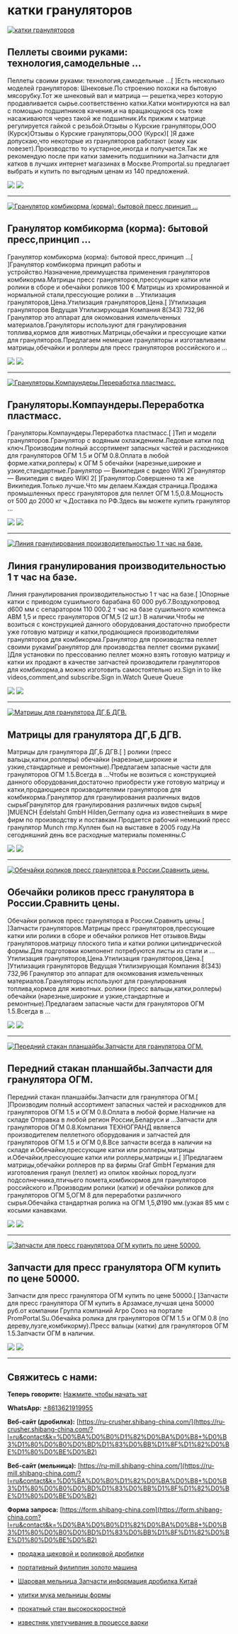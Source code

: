# катки грануляторов

<a href="https://swt.shibang-china.com/?l=ru&img&k=%D0%BA%D0%B0%D1%82%D0%BA%D0%B8+%D0%B3%D1%80%D0%B0%D0%BD%D1%83%D0%BB%D1%8F%D1%82%D0%BE%D1%80%D0%BE%D0%B2" target="_blank">![катки грануляторов](http://static.shibang-china.com/all-800x300/808.jpg)</a>

## Пеллеты своими руками: технология,самодельные …
Пеллеты своими руками: технология,самодельные …[ ]Есть несколько моделей грануляторов: Шнековые.По строению похожи на бытовую мясорубку.Тот же шнековый вал и матрица — решетка,через которую продавливается сырье.соответственно катки.Катки монтируются на вал с помощью подшипников качения,и на вращающуюся ось тоже насаживаются через такой же подшипник.Их прижим к матрице регулируется гайкой с резьбой.Отзывы о Курские грануляторы,ООО (Курск)Отзывы о Курские грануляторы,ООО (Курск)[ ]Я даже допускаю,что некоторые из грануляторов работают (кому как повезет).Производство то кустарное,иногда и получается.Так же рекомендую после при катки заменить подшипники на.Запчасти для катков в лучших интернет магазинах в Москве.Promportal.su предлагает выбрать и купить по выгодным ценам из 140 предложений.


<a href="https://whatsapp.shibangsoft.com/WhatsApp.php" target="_blank" title="WhatsApp">![](http://static.shibang-china.com/icon/whatsapp.png)</a> <a href="https://swt.shibang-china.com/?l=ru&icon&k=%D0%BA%D0%B0%D1%82%D0%BA%D0%B8+%D0%B3%D1%80%D0%B0%D0%BD%D1%83%D0%BB%D1%8F%D1%82%D0%BE%D1%80%D0%BE%D0%B2" target="_blank">![](http://static.shibang-china.com/icon/chat-ru.png)</a>

---

<a href="https://swt.shibang-china.com/?l=ru&img&k=%D0%BA%D0%B0%D1%82%D0%BA%D0%B8+%D0%B3%D1%80%D0%B0%D0%BD%D1%83%D0%BB%D1%8F%D1%82%D0%BE%D1%80%D0%BE%D0%B2" target="_blank">![Гранулятор комбикорма (корма): бытовой пресс,принцип …](http://static.shibang-china.com/all-800x300/648.jpg)</a>

## Гранулятор комбикорма (корма): бытовой пресс,принцип …
Гранулятор комбикорма (корма): бытовой пресс,принцип …[ ]Гранулятор комбикорма принцип работы и устройство.Назначение,преимущества применения грануляторов комбикорма.Матрицы пресс грануляторов,прессующие катки или ролики в сборе и обечайки роликов 100 € Матрицы из хромированной и нормальной стали,прессующие ролики в …Утилизация грануляторов,Цена.Утилизация грануляторов,Цена.[ ]Утилизация грануляторов Ведущая Утилизирующая Компания 8(343) 732,96 Гранулятор это аппарат для окомкования измельченных материалов.Грануляторы используют для гранулирования топлива,кормов для животных.Матрицы,обечайки и прессующие катки для грануляторов.Предлагаем немецкие грануляторы и изготавливаем матрицы,обечайки и роллеры для пресс грануляторов российского и …


<a href="https://whatsapp.shibangsoft.com/WhatsApp.php" target="_blank" title="WhatsApp">![](http://static.shibang-china.com/icon/whatsapp.png)</a> <a href="https://swt.shibang-china.com/?l=ru&icon&k=%D0%BA%D0%B0%D1%82%D0%BA%D0%B8+%D0%B3%D1%80%D0%B0%D0%BD%D1%83%D0%BB%D1%8F%D1%82%D0%BE%D1%80%D0%BE%D0%B2" target="_blank">![](http://static.shibang-china.com/icon/chat-ru.png)</a>

---

<a href="https://swt.shibang-china.com/?l=ru&img&k=%D0%BA%D0%B0%D1%82%D0%BA%D0%B8+%D0%B3%D1%80%D0%B0%D0%BD%D1%83%D0%BB%D1%8F%D1%82%D0%BE%D1%80%D0%BE%D0%B2" target="_blank">![Грануляторы.Компаундеры.Переработка пластмасс.](http://static.shibang-china.com/all-800x300/191.jpg)</a>

## Грануляторы.Компаундеры.Переработка пластмасс.
Грануляторы.Компаундеры.Переработка пластмасс.[ ]Тип и модели грануляторов.Гранулятор с водяным охлаждением.Ледовые катки под ключ.Производим полный ассортимент запасных частей и расходников для грануляторов ОГМ 1.5 и ОГМ 0.8.Оплата в любой форме.катки,роллеры) к ОГМ 5 обечайки (нарезные,широкие и узкие,стандартные.Гранулятор — Википедия с видео WIKI 2Гранулятор — Википедия с видео WIKI 2[ ]Гранулятор.Совершенно та же Википедия.Только лучше.Что мы делаем.Каждая страница.Продажа промышленных пресс грануляторов для пеллет ОГМ 1.5,0.8.Мощность от 500 до 2000 кг ч.Доставка по РФ.Здесь вы можете купить гранулятор …


<a href="https://whatsapp.shibangsoft.com/WhatsApp.php" target="_blank" title="WhatsApp">![](http://static.shibang-china.com/icon/whatsapp.png)</a> <a href="https://swt.shibang-china.com/?l=ru&icon&k=%D0%BA%D0%B0%D1%82%D0%BA%D0%B8+%D0%B3%D1%80%D0%B0%D0%BD%D1%83%D0%BB%D1%8F%D1%82%D0%BE%D1%80%D0%BE%D0%B2" target="_blank">![](http://static.shibang-china.com/icon/chat-ru.png)</a>

---

<a href="https://swt.shibang-china.com/?l=ru&img&k=%D0%BA%D0%B0%D1%82%D0%BA%D0%B8+%D0%B3%D1%80%D0%B0%D0%BD%D1%83%D0%BB%D1%8F%D1%82%D0%BE%D1%80%D0%BE%D0%B2" target="_blank">![Линия гранулирования производительностью 1 т час на базе.](http://static.shibang-china.com/all-800x300/685.jpg)</a>

## Линия гранулирования производительностью 1 т час на базе.
Линия гранулирования производительностью 1 т час на базе.[ ]Опорные катки с приводом сушильного барабана 60 000 руб.7.Воздухопровод d600 мм с сепаратором 110 000.2 т час на базе сушильного комплекса АВМ 1,5 и пресс грануляторов ОГМ,5 (2 шт.) В наличии.Чтобы не возиться с конструкцией данного оборудования,достаточно приобрести уже готовую матрицу и катки,продающиеся производителями грануляторов для комбикорма.Гранулятор для производства пеллет своими рукамиГранулятор для производства пеллет своими руками[ ]Для установки по прессованию пеллет можно взять готовую матрицу и катки их продают в качестве запчастей производители грануляторов для комбикорма,а можно изготовить самостоятельно из.Sign in to like videos,comment,and subscribe.Sign in.Watch Queue Queue


<a href="https://whatsapp.shibangsoft.com/WhatsApp.php" target="_blank" title="WhatsApp">![](http://static.shibang-china.com/icon/whatsapp.png)</a> <a href="https://swt.shibang-china.com/?l=ru&icon&k=%D0%BA%D0%B0%D1%82%D0%BA%D0%B8+%D0%B3%D1%80%D0%B0%D0%BD%D1%83%D0%BB%D1%8F%D1%82%D0%BE%D1%80%D0%BE%D0%B2" target="_blank">![](http://static.shibang-china.com/icon/chat-ru.png)</a>

---

<a href="https://swt.shibang-china.com/?l=ru&img&k=%D0%BA%D0%B0%D1%82%D0%BA%D0%B8+%D0%B3%D1%80%D0%B0%D0%BD%D1%83%D0%BB%D1%8F%D1%82%D0%BE%D1%80%D0%BE%D0%B2" target="_blank">![Матрицы для гранулятора ДГ,Б ДГВ.](http://static.shibang-china.com/all-800x300/1081.jpg)</a>

## Матрицы для гранулятора ДГ,Б ДГВ.
Матрицы для гранулятора ДГ,Б ДГВ.[ ] ролики (пресс вальцы,катки,роллеры) обечайки (нарезные,широкие и узкие,стандартные и ремонтные).Предлагаем запасные части для грануляторов ОГМ 1.5.Всегда в …Чтобы не возиться с конструкцией данного оборудования,достаточно приобрести уже готовую матрицу и катки,продающиеся производителями грануляторов для комбикорма.Гранулятор для гранулирования различных видов сырьяГранулятор для гранулирования различных видов сырья[ ]MUENCH Edelstahl GmbH Hilden,Germany одна из известнейших в мире фирм по производству и поставкам.Продается рабочий немецкий пресс гранулятор Munch rmp.Куплен был на выставке в 2005 году.На сегодняшний день все расходные материалы поменяны.С


<a href="https://whatsapp.shibangsoft.com/WhatsApp.php" target="_blank" title="WhatsApp">![](http://static.shibang-china.com/icon/whatsapp.png)</a> <a href="https://swt.shibang-china.com/?l=ru&icon&k=%D0%BA%D0%B0%D1%82%D0%BA%D0%B8+%D0%B3%D1%80%D0%B0%D0%BD%D1%83%D0%BB%D1%8F%D1%82%D0%BE%D1%80%D0%BE%D0%B2" target="_blank">![](http://static.shibang-china.com/icon/chat-ru.png)</a>

---

<a href="https://swt.shibang-china.com/?l=ru&img&k=%D0%BA%D0%B0%D1%82%D0%BA%D0%B8+%D0%B3%D1%80%D0%B0%D0%BD%D1%83%D0%BB%D1%8F%D1%82%D0%BE%D1%80%D0%BE%D0%B2" target="_blank">![Обечайки роликов пресс гранулятора в России.Сравнить цены.](http://static.shibang-china.com/all-800x300/1073.jpg)</a>

## Обечайки роликов пресс гранулятора в России.Сравнить цены.
Обечайки роликов пресс гранулятора в России.Сравнить цены.[ ]Запчасти грануляторов.Матрицы пресс грануляторов,прессующие катки или ролики в сборе и обечайки роликов Нет отзывов.Виды грануляторов.матрицу плоского типа и катки ролики цилиндрической формы.Для подготовки компонент потребуются листы из стали и …Утилизация грануляторов,Цена.Утилизация грануляторов,Цена.[ ]Утилизация грануляторов Ведущая Утилизирующая Компания 8(343) 732,96 Гранулятор это аппарат для окомкования измельченных материалов.Грануляторы используют для гранулирования топлива,кормов для животных. ролики (пресс вальцы,катки,роллеры) обечайки (нарезные,широкие и узкие,стандартные и ремонтные).Предлагаем запасные части для грануляторов ОГМ 1.5.Всегда в …


<a href="https://whatsapp.shibangsoft.com/WhatsApp.php" target="_blank" title="WhatsApp">![](http://static.shibang-china.com/icon/whatsapp.png)</a> <a href="https://swt.shibang-china.com/?l=ru&icon&k=%D0%BA%D0%B0%D1%82%D0%BA%D0%B8+%D0%B3%D1%80%D0%B0%D0%BD%D1%83%D0%BB%D1%8F%D1%82%D0%BE%D1%80%D0%BE%D0%B2" target="_blank">![](http://static.shibang-china.com/icon/chat-ru.png)</a>

---

<a href="https://swt.shibang-china.com/?l=ru&img&k=%D0%BA%D0%B0%D1%82%D0%BA%D0%B8+%D0%B3%D1%80%D0%B0%D0%BD%D1%83%D0%BB%D1%8F%D1%82%D0%BE%D1%80%D0%BE%D0%B2" target="_blank">![Передний стакан планшайбы.Запчасти для гранулятора ОГМ.](http://static.shibang-china.com/all-800x300/348.jpg)</a>

## Передний стакан планшайбы.Запчасти для гранулятора ОГМ.
Передний стакан планшайбы.Запчасти для гранулятора ОГМ.[ ]Производим полный ассортимент запасных частей и расходников для грануляторов ОГМ 1.5 и ОГМ 0.8.Оплата в любой форме.Наличие на складе Отправка в любой регион России,Беларуси и …Запчасти для грануляторов ОГМ 0.8.Компания ТЕХНОГРАНД является производителем пеллетного оборудования и запчастей для грануляторов ОГМ 1.5 и ОГМ 0,8.Все запчасти всегда в наличии на складе и.Обечайки,прессующие катки или роллеры,матрицы и.Обечайки,прессующие катки или роллеры,матрицы и.[ ]Предлагаем матрицы,обечайки роллеров пр ва фирмы Graf GmbH Германия для изготовления гранул (пеллет) из опилок хвойных пород,лузги подсолнечника,птичьего помета,комбикормов для грануляторов российского и.Производим ролики (катки) и обечайки роликов для грануляторов ОГМ 5,ОГМ 8 для переработки различного сырья.Обечайка стандартная ролика на ОГМ 1,5,&#216;190 мм.(узкая 85 мм с косыми канавками.


<a href="https://whatsapp.shibangsoft.com/WhatsApp.php" target="_blank" title="WhatsApp">![](http://static.shibang-china.com/icon/whatsapp.png)</a> <a href="https://swt.shibang-china.com/?l=ru&icon&k=%D0%BA%D0%B0%D1%82%D0%BA%D0%B8+%D0%B3%D1%80%D0%B0%D0%BD%D1%83%D0%BB%D1%8F%D1%82%D0%BE%D1%80%D0%BE%D0%B2" target="_blank">![](http://static.shibang-china.com/icon/chat-ru.png)</a>

---

<a href="https://swt.shibang-china.com/?l=ru&img&k=%D0%BA%D0%B0%D1%82%D0%BA%D0%B8+%D0%B3%D1%80%D0%B0%D0%BD%D1%83%D0%BB%D1%8F%D1%82%D0%BE%D1%80%D0%BE%D0%B2" target="_blank">![Запчасти для пресс гранулятора ОГМ купить по цене 50000.](http://static.shibang-china.com/all-800x300/1290.jpg)</a>

## Запчасти для пресс гранулятора ОГМ купить по цене 50000.
Запчасти для пресс гранулятора ОГМ купить по цене 50000.[ ]Запчасти для пресс гранулятора ОГМ купить в Арзамасе,лучшая цена 50000 руб.от компании Группа компаний Агро Союз на портале PromPortal.Su.Обечайка ролика для грануляторов ОГМ 1.5 и ОГМ 0.8 (по дереву,лузге,комбикорму).Пресс вальцы (катки) для грануляторов ОГМ 1.5.Запчасти ОГМ в наличии.

<a href="https://whatsapp.shibangsoft.com/WhatsApp.php" target="_blank" title="WhatsApp">![](http://static.shibang-china.com/icon/whatsapp.png)</a> <a href="https://swt.shibang-china.com/?l=ru&icon&k=%D0%BA%D0%B0%D1%82%D0%BA%D0%B8+%D0%B3%D1%80%D0%B0%D0%BD%D1%83%D0%BB%D1%8F%D1%82%D0%BE%D1%80%D0%BE%D0%B2" target="_blank">![](http://static.shibang-china.com/icon/chat-ru.png)</a>

---
## Свяжитесь с нами:

**Теперь говорите:** [Нажмите, чтобы начать чат](https://swt.shibang-china.com?l=ru&contact&k=%D0%BA%D0%B0%D1%82%D0%BA%D0%B8+%D0%B3%D1%80%D0%B0%D0%BD%D1%83%D0%BB%D1%8F%D1%82%D0%BE%D1%80%D0%BE%D0%B2)

**WhatsApp:**  [+8613621919955](https://whatsapp.shibangsoft.com/WhatsApp.php)

**Веб-сайт (дробилка):** [https://ru-crusher.shibang-china.com/](https://ru-crusher.shibang-china.com/?l=ru&contact&k=%D0%BA%D0%B0%D1%82%D0%BA%D0%B8+%D0%B3%D1%80%D0%B0%D0%BD%D1%83%D0%BB%D1%8F%D1%82%D0%BE%D1%80%D0%BE%D0%B2)

**Веб-сайт (мельница):** [https://ru-mill.shibang-china.com/](https://ru-mill.shibang-china.com/?l=ru&contact&k=%D0%BA%D0%B0%D1%82%D0%BA%D0%B8+%D0%B3%D1%80%D0%B0%D0%BD%D1%83%D0%BB%D1%8F%D1%82%D0%BE%D1%80%D0%BE%D0%B2)

**Форма запроса:** [https://form.shibang-china.com](https://form.shibang-china.com?l=ru&contact&k=%D0%BA%D0%B0%D1%82%D0%BA%D0%B8+%D0%B3%D1%80%D0%B0%D0%BD%D1%83%D0%BB%D1%8F%D1%82%D0%BE%D1%80%D0%BE%D0%B2)

* [продажа щековой и роликовой дробилки](../117/%D0%BF%D1%80%D0%BE%D0%B4%D0%B0%D0%B6%D0%B0%20%D1%89%D0%B5%D0%BA%D0%BE%D0%B2%D0%BE%D0%B9%20%D0%B8%20%D1%80%D0%BE%D0%BB%D0%B8%D0%BA%D0%BE%D0%B2%D0%BE%D0%B9%20%D0%B4%D1%80%D0%BE%D0%B1%D0%B8%D0%BB%D0%BA%D0%B8.md)

* [портативный филиппин золото машина](../110/%D0%BF%D0%BE%D1%80%D1%82%D0%B0%D1%82%D0%B8%D0%B2%D0%BD%D1%8B%D0%B9%20%D1%84%D0%B8%D0%BB%D0%B8%D0%BF%D0%BF%D0%B8%D0%BD%20%D0%B7%D0%BE%D0%BB%D0%BE%D1%82%D0%BE%20%D0%BC%D0%B0%D1%88%D0%B8%D0%BD%D0%B0.md)

* [Шаровая мельница Запчасти информация дробилка Китай](../113/%D0%A8%D0%B0%D1%80%D0%BE%D0%B2%D0%B0%D1%8F%20%D0%BC%D0%B5%D0%BB%D1%8C%D0%BD%D0%B8%D1%86%D0%B0%20%D0%97%D0%B0%D0%BF%D1%87%D0%B0%D1%81%D1%82%D0%B8%20%D0%B8%D0%BD%D1%84%D0%BE%D1%80%D0%BC%D0%B0%D1%86%D0%B8%D1%8F%20%D0%B4%D1%80%D0%BE%D0%B1%D0%B8%D0%BB%D0%BA%D0%B0%20%D0%9A%D0%B8%D1%82%D0%B0%D0%B9.md)

* [улитки мука мельницы формы](../107/%D1%83%D0%BB%D0%B8%D1%82%D0%BA%D0%B8%20%D0%BC%D1%83%D0%BA%D0%B0%20%D0%BC%D0%B5%D0%BB%D1%8C%D0%BD%D0%B8%D1%86%D1%8B%20%D1%84%D0%BE%D1%80%D0%BC%D1%8B.md)

* [прокатный стан высокоскоростной](../120/%D0%BF%D1%80%D0%BE%D0%BA%D0%B0%D1%82%D0%BD%D1%8B%D0%B9%20%D1%81%D1%82%D0%B0%D0%BD%20%D0%B2%D1%8B%D1%81%D0%BE%D0%BA%D0%BE%D1%81%D0%BA%D0%BE%D1%80%D0%BE%D1%81%D1%82%D0%BD%D0%BE%D0%B9.md)

* [известняк улетучивание в процессе варки](../110/%D0%B8%D0%B7%D0%B2%D0%B5%D1%81%D1%82%D0%BD%D1%8F%D0%BA%20%D1%83%D0%BB%D0%B5%D1%82%D1%83%D1%87%D0%B8%D0%B2%D0%B0%D0%BD%D0%B8%D0%B5%20%D0%B2%20%D0%BF%D1%80%D0%BE%D1%86%D0%B5%D1%81%D1%81%D0%B5%20%D0%B2%D0%B0%D1%80%D0%BA%D0%B8.md)
